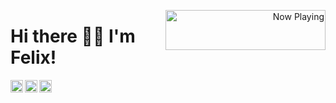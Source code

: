 <p align="right">
   <a href="https://spotify.fklement.vercel.app/now-playing?open" target="notarget">
    <img src="https://spotify.fklement.vercel.app/now-playing" width="256" height="64" alt="Now Playing" align="right"></img>
  </a>
</p>

<p align="center">
  <h1>Hi there 👋🏼 I'm Felix!</h1>
</p>

<a href="https://twitter.com/felixklement">
  <img align="left" width="20px" src="https://cdn.jsdelivr.net/npm/simple-icons@v3/icons/twitter.svg" />
</a>
<a href="https://www.linkedin.com/in/felix-klement/">
  <img align="left"  width="20px" src="https://cdn.jsdelivr.net/npm/simple-icons@v3/icons/linkedin.svg" />
</a>
<a href="https://github.com/fklement">
  <img align="left" alt="Felix's Github" width="20px" src="https://cdn.jsdelivr.net/npm/simple-icons@v3/icons/github.svg" />
</a>
<br/><br/>

<!--
**fklement/fklement** is a ✨ _special_ ✨ repository because its `README.md` (this file) appears on your GitHub profile.

Here are some ideas to get you started:

- 🔭 I’m currently working on ...
- 🌱 I’m currently learning ...
- 👯 I’m looking to collaborate on ...
- 🤔 I’m looking for help with ...
- 💬 Ask me about ...
- 📫 How to reach me: ...
- 😄 Pronouns: ...
- ⚡ Fun fact: ...
-->
